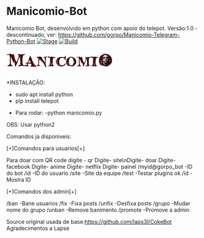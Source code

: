 # Manicomio-Bot
Manicomio Bot, desenvolvido em python com apoio do telepot.
Versão:1.0 -  descontinuado, ver: https://github.com/gorpo/Manicomio-Telegram-Python-Bot
[![Stage](https://img.shields.io/badge/Release-Stable-brightgreen.svg)]()
[![Build](https://img.shields.io/badge/Supported_OS-Linux-orange.svg)]()


<img src="https://raw.githubusercontent.com/gorpo/Manicomio-Boot-Theme/master/manicomio/boot.png" width="55%"></img>


*INSTALAÇÃO:
- sudo apt install python
- pip install telepot

* Para rodar:
-python manicomio.py

OBS: Usar python2

Comandos ja disponiveis:

[+]Comandos para usuarios[+]

Para doar com QR code digite - qr
Digite- site\nDigite- doar
Digite- facebook
Digite- anime
Digite- netflix
Digite- painel
/myid@gorpo_bot -ID do bot
/id -ID do usuario
/site -Site da equipe
/test -Testar plugins ok
/id -Mostra ID

[+]Comandos dos admin[+]

/ban -Bane usuarios
/fix -Fixa posts
/unfix -Desfixa posts
/grupo -Mudar nome do grupo
/unban -Remove banimento
/promote -Promove a admin

Source original usada de base:https://github.com/laps3l/CokeBot
Agradecimentos a Lapse
